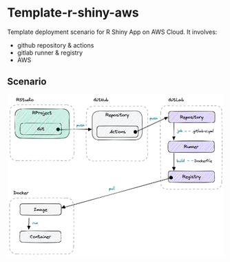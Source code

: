 # Template-r-shiny-aws

Template deployment scenario for R Shiny App on AWS Cloud. It involves:

-   github repository & actions
-   gitlab runner & registry
-   AWS

## Scenario

![](images/schema.png)
